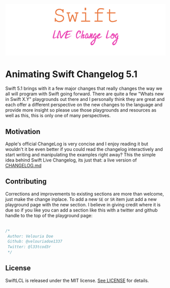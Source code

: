 
![](misc/SLCL-logo.png)

# Animating Swift Changelog 5.1

Swift 5.1 brings with it a few major changes that really changes
the way we all will program with Swift going forward. 
There are quite a few "Whats new in Swift X.Y" playgrounds out there and 
I personally think they are great and each offer a different perspective on the 
new changes to the language and provide more insight so please use those playgrounds and 
resources as well as this, this is only one of many perspectives.


## Motivation
Apple's official ChangeLog is very concise and I enjoy reading it but wouldn't it 
be even better if you could read the changelog interactively and start writing and manipulating the examples right away?
This the simple idea behind Swift Live Changelog, its just that: a live version of [CHANGELOG.md](https://github.com/apple/swift/blob/master/CHANGELOG.md)

## Contributing 
Corrections and improvements to existing sections are more than welcome, just make the change inplace. 
To add a new `SE`  or `SR` item just add a new playground page with the new section.
I believe in giving credit where it is due so if you like you can add a section like this with a twitter and github handle
to the top of the playground page:

```swift

/* 
 Author: Velouria Doe
 Github: @velouriadoe1337
 Twitter: @l33tcod3r
 */
```
## License

SwiftLCL is released under the MIT license. [See LICENSE](https://github.com/Nirma/SwiftLCL-5-1/blob/master/LICENSE) for details.
